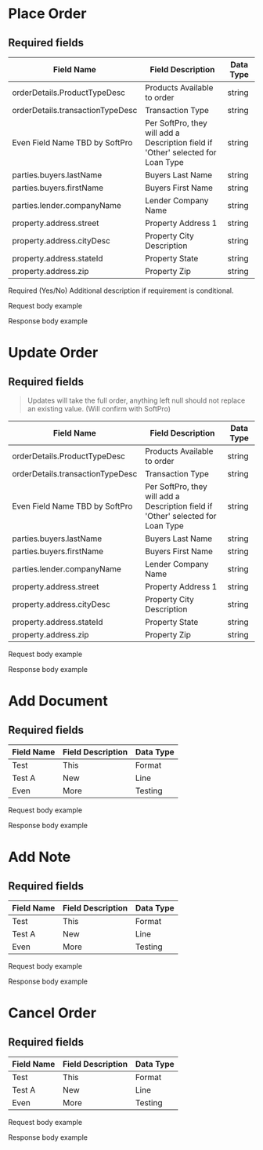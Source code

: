 # Place Order

## Required fields

| Field Name | Field Description | Data Type |
|---|---|---|
| orderDetails.ProductTypeDesc | Products Available to order | string |
| orderDetails.transactionTypeDesc | Transaction Type | string |
| Even Field Name TBD by SoftPro | Per SoftPro, they will add a Description field if 'Other' selected for Loan Type | string |
| parties.buyers.lastName | Buyers Last Name | string |
| parties.buyers.firstName | Buyers First Name | string |
| parties.lender.companyName | Lender Company Name | string |
| property.address.street | Property Address 1 | string |
| property.address.cityDesc | Property City Description | string |
| property.address.stateId | Property State | string |
| property.address.zip | Property Zip | string |

Required (Yes/No) Additional description if requirement is conditional.

Request body example

Response body example

# Update Order

## Required fields

> 
> Updates will take the full order, anything left null should not replace an existing value.  (Will confirm with SoftPro)
>

| Field Name | Field Description | Data Type |
|---|---|---|
| orderDetails.ProductTypeDesc | Products Available to order | string |
| orderDetails.transactionTypeDesc | Transaction Type | string |
| Even Field Name TBD by SoftPro | Per SoftPro, they will add a Description field if 'Other' selected for Loan Type | string |
| parties.buyers.lastName | Buyers Last Name | string |
| parties.buyers.firstName | Buyers First Name | string |
| parties.lender.companyName | Lender Company Name | string |
| property.address.street | Property Address 1 | string |
| property.address.cityDesc | Property City Description | string |
| property.address.stateId | Property State | string |
| property.address.zip | Property Zip | string |



Request body example

Response body example

# Add Document

## Required fields

| Field Name | Field Description | Data Type |
|---|---|---|
| Test | This | Format |
| Test A | New | Line |
| Even | More | Testing |

Request body example

Response body example

# Add Note

## Required fields

| Field Name | Field Description | Data Type |
|---|---|---|
| Test | This | Format |
| Test A | New | Line |
| Even | More | Testing |

Request body example

Response body example

# Cancel Order

## Required fields

| Field Name | Field Description | Data Type |
|---|---|---|
| Test | This | Format |
| Test A | New | Line |
| Even | More | Testing |

Request body example

Response body example